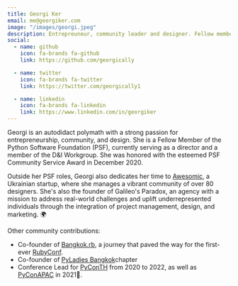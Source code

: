 ```yaml
---
title: Georgi Ker
email: me@georgiker.com
image: "/images/georgi.jpeg"
description: Entrepreuneur, community leader and designer. Fellow member and Director of PSF. Also serve in the D&I Workgroup and honored with the PSF Community Service Award in December 2020.
social:
  - name: github
    icon: fa-brands fa-github
    link: https://github.com/georgically

  - name: twitter
    icon: fa-brands fa-twitter
    link: https://twitter.com/georgically1

  - name: linkedin
    icon: fa-brands fa-linkedin
    link: https://www.linkedin.com/in/georgiker
---
```


Georgi is an autodidact polymath with a strong passion for entrepreneurship, community, and design. She is a Fellow Member of the Python Software Foundation (PSF), currently serving as a director and a member of the D&I Workgroup. She was honored with the esteemed PSF Community Service Award in December 2020.

Outside her PSF roles, Georgi also dedicates her time to [Awesomic](https://www.awesomic.com/), a Ukrainian startup, where she manages a vibrant community of over 80 designers. She's also the founder of Galileo's Paradox, an agency with a mission to address real-world challenges and uplift underrepresented individuals through the integration of project management, design, and marketing. 🌍

Other community contributions:
- Co-founder of [Bangkok.rb](https://bangkokrb.org/), a journey that paved the way for the first-ever [RubyConf](https://rubyconfth.com/).
- Co-founder of [PyLadies Bangkok](https://www.facebook.com/pyladiesbkk/)chapter 
- Conference Lead for [PyConTH](https://th.pycon.org/) from 2020 to 2022, as well as [PyConAPAC](https://2021.th.pycon.org/) in 2021🌟.